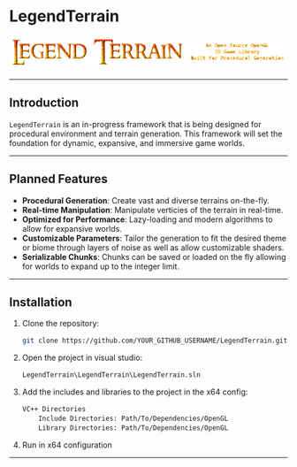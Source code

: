 # LegendTerrain

![LegendTerrain Logo](RepoAssets/logo.png)

---

## Introduction

`LegendTerrain` is an in-progress framework that is being designed for procedural environment and terrain generation. This framework will set the foundation for dynamic, expansive, and immersive game worlds.

---

## Planned Features

- **Procedural Generation**: Create vast and diverse terrains on-the-fly.
- **Real-time Manipulation**: Manipulate verticies of the terrain in real-time.
- **Optimized for Performance**: Lazy-loading and modern algorithms to allow for expansive worlds.
- **Customizable Parameters**: Tailor the generation to fit the desired theme or biome through layers of noise as well as allow customizable shaders.
- **Serializable Chunks**: Chunks can be saved or loaded on the fly allowing for worlds to expand up to the integer limit.

---

## Installation

1. Clone the repository:
    ```bash
    git clone https://github.com/YOUR_GITHUB_USERNAME/LegendTerrain.git
    ```
2. Open the project in visual studio:
    ```bash
    LegendTerrain\LegendTerrain\LegendTerrain.sln
    ```
3. Add the includes and libraries to the project in the x64 config:
	```bash
	VC++ Directories
		Include Directories: Path/To/Dependencies/OpenGL
		Library Directories: Path/To/Dependencies/OpenGL
	```
4. Run in x64 configuration

---
